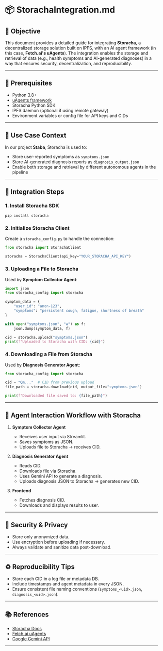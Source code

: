 # 📦 StorachaIntegration.md

## 🎯 Objective
This document provides a detailed guide for integrating **Storacha**, a decentralized storage solution built on IPFS, with an AI agent framework (in this case, **Fetch.ai's uAgents**). The integration enables the storage and retrieval of data (e.g., health symptoms and AI-generated diagnoses) in a way that ensures security, decentralization, and reproducibility.

---

## 🔧 Prerequisites

- Python 3.8+
- [uAgents framework](https://github.com/fetchai/uAgents)
- Storacha Python SDK
- IPFS daemon (optional if using remote gateway)
- Environment variables or config file for API keys and CIDs

---

## 🧠 Use Case Context
In our project **Staba**, Storacha is used to:

- Store user-reported symptoms as `symptoms.json`
- Store AI-generated diagnosis reports as `diagnosis_output.json`
- Enable both storage and retrieval by different autonomous agents in the pipeline

---

## 🧱 Integration Steps

### 1. Install Storacha SDK

```bash
pip install storacha
```

### 2. Initialize Storacha Client

Create a `storacha_config.py` to handle the connection:

```python
from storacha import StorachaClient

storacha = StorachaClient(api_key="YOUR_STORACHA_API_KEY")
```

### 3. Uploading a File to Storacha

Used by **Symptom Collector Agent**:

```python
import json
from storacha_config import storacha

symptom_data = {
    "user_id": "anon-123",
    "symptoms": "persistent cough, fatigue, shortness of breath"
}

with open("symptoms.json", "w") as f:
    json.dump(symptom_data, f)

cid = storacha.upload("symptoms.json")
print(f"Uploaded to Storacha with CID: {cid}")
```

### 4. Downloading a File from Storacha

Used by **Diagnosis Generator Agent**:

```python
from storacha_config import storacha

cid = "Qm..."  # CID from previous upload
file_path = storacha.download(cid, output_file="symptoms.json")

print(f"Downloaded file saved to: {file_path}")
```

---

## 🔁 Agent Interaction Workflow with Storacha

1. **Symptom Collector Agent**
   - Receives user input via Streamlit.
   - Saves symptoms as JSON.
   - Uploads file to Storacha → receives CID.

2. **Diagnosis Generator Agent**
   - Reads CID.
   - Downloads file via Storacha.
   - Uses Gemini API to generate a diagnosis.
   - Uploads diagnosis JSON to Storacha → generates new CID.

3. **Frontend**
   - Fetches diagnosis CID.
   - Downloads and displays results to user.

---

## 🔐 Security & Privacy

- Store only anonymized data.
- Use encryption before uploading if necessary.
- Always validate and sanitize data post-download.

---

## ♻️ Reproducibility Tips

- Store each CID in a log file or metadata DB.
- Include timestamps and agent metadata in every JSON.
- Ensure consistent file naming conventions (`symptoms_<uid>.json`, `diagnosis_<uid>.json`).

---

## 📚 References

- [Storacha Docs](https://docs.storacha.network)
- [Fetch.ai uAgents](https://github.com/fetchai/uAgents)
- [Google Gemini API](https://ai.google.dev/gemini-api/docs)

---



